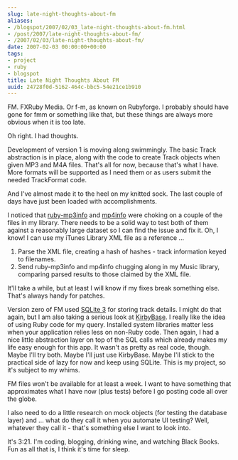 ```yaml
---
slug: late-night-thoughts-about-fm
aliases:
- /blogspot/2007/02/03_late-night-thoughts-about-fm.html
- /post/2007/late-night-thoughts-about-fm/
- /2007/02/03/late-night-thoughts-about-fm/
date: 2007-02-03 00:00:00+00:00
tags:
- project
- ruby
- blogspot
title: Late Night Thoughts About FM
uuid: 24728f0d-5162-464c-bbc5-54e21ce1b910
---
```

FM. FXRuby Media. Or f-m, as known on Rubyforge. I probably should have gone for fmm or something like that, but these things are always more obvious when it is too late.
<!-- TEASER_END -->

Oh right. I had thoughts.

Development of version 1 is moving along swimmingly. The basic Track abstraction is in place, along with the code to create Track objects when given MP3 and M4A files. That's all for now, because that's what I have. More formats will be supported as I need them or as users submit the needed TrackFormat code.

And I've almost made it to the heel on my knitted sock. The last couple of days have just been loaded with accomplishments.

[ruby-mp3info]: https://github.com/moumar/ruby-mp3info
[mp4info]: https://github.com/arbarlow/ruby-mp4info

I noticed that [ruby-mp3info][] and [mp4info][] were choking on a couple of the files in my library. There needs to be a solid way to test both of them against a reasonably large dataset so I can find the issue and fix it. Oh, I know! I can use my iTunes Library XML file as a reference ...

<ol><li>Parse the XML file, creating a hash of hashes - track information keyed to filenames.</li><li>Send ruby-mp3info and mp4info chugging along in my Music library, comparing parsed results to those claimed by the XML file.</li></ol>
It'll take a while, but at least I will know if my fixes break something else. That's always handy for patches.


[SQLite 3]: http://sqlite.org
[KirbyBase]: https://github.com/gurugeek/KirbyBase/

Version zero of FM used [SQLite 3][] for storing track details. I might do
that again, but I am also taking a serious look at [KirbyBase][]. I really
like the idea of using Ruby code for my query. Installed system libraries
matter less when your application relies less on non-Ruby code. Then again,
I had a nice little abstraction layer on top of the SQL calls which already
makes my life easy enough for this app. It wasn't as pretty as real code,
though. Maybe I'll try both. Maybe I'll just use KirbyBase. Maybe I'll stick
to the practical side of lazy for now and keep using SQLite. This is my
project, so it's subject to my whims.

FM files won't be available for at least a week. I want to have something that approximates what I have now (plus tests) before I go posting code all over the globe.

I also need to do a little research on mock objects (for testing the database layer) and ... what do they call it when you automate UI testing? Well, whatever they call it - that's something else I want to look into.

It's 3:21. I'm coding, blogging, drinking wine, and watching Black Books. Fun as all that is, I think it's time for sleep.